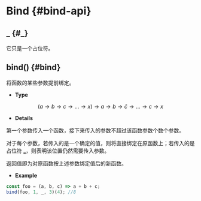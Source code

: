 # Bind {#bind-api}

## _ {#_}

它只是一个占位符。

## bind() {#bind}

将函数的某些参数提前绑定。

- **Type**

$$(a\rightarrow b \rightarrow c \rightarrow ...\rightarrow x)\rightarrow a \rightarrow b \rightarrow \bar{c} \rightarrow ... \rightarrow c \rightarrow x$$

- **Details**

第一个参数传入一个函数，接下来传入的参数不超过该函数参数个数个参数。

对于每个参数，若传入的是一个确定的值，则将直接绑定在原函数上；若传入的是占位符 [\_](#_)，则表明该位置仍然需要传入参数。

返回值即为对原函数按上述参数绑定值后的新函数。

- **Example**

```js
const foo = (a, b, c) => a + b + c;
bind(foo, 1, _, 3)(4); //8
```
